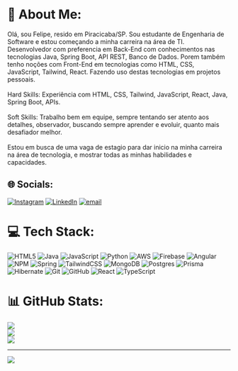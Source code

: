 # 💫 About Me:
Olá, sou Felipe, resido em Piracicaba/SP. Sou estudante de Engenharia de Software e estou começando a minha carreira na área de TI.<br>Desenvolvedor com preferencia em Back-End com conhecimentos nas tecnologias Java, Spring Boot, API REST, Banco de Dados. Porem também tenho noções com Front-End em tecnologias como HTML, CSS,<br>JavaScript, Tailwind, React. Fazendo uso destas tecnologias em projetos pessoais.<br><br>Hard Skills: Experiência com HTML, CSS, Tailwind, JavaScript, React, Java, Spring Boot, APIs.<br><br>Soft Skills: Trabalho bem em equipe, sempre tentando ser atento aos detalhes, observador, buscando sempre aprender e evoluir, quanto mais desafiador melhor.<br><br>Estou em busca de uma vaga de estagio para dar inicio na minha carreira na área de tecnologia, e mostrar todas as minhas habilidades e capacidades.


## 🌐 Socials:
[![Instagram](https://img.shields.io/badge/Instagram-%23E4405F.svg?logo=Instagram&logoColor=white)](https://instagram.com/https://www.instagram.com/f_movio/) [![LinkedIn](https://img.shields.io/badge/LinkedIn-%230077B5.svg?logo=linkedin&logoColor=white)]((https://www.linkedin.com/in/felipe-movio-161a2225b/)) [![email](https://img.shields.io/badge/Email-D14836?logo=gmail&logoColor=white)](mailto:felipelsmovio@gmail.com) 

# 💻 Tech Stack:
![HTML5](https://img.shields.io/badge/html5-%23E34F26.svg?style=for-the-badge&logo=html5&logoColor=white) ![Java](https://img.shields.io/badge/java-%23ED8B00.svg?style=for-the-badge&logo=openjdk&logoColor=white) ![JavaScript](https://img.shields.io/badge/javascript-%23323330.svg?style=for-the-badge&logo=javascript&logoColor=%23F7DF1E) ![Python](https://img.shields.io/badge/python-3670A0?style=for-the-badge&logo=python&logoColor=ffdd54) ![AWS](https://img.shields.io/badge/AWS-%23FF9900.svg?style=for-the-badge&logo=amazon-aws&logoColor=white) ![Firebase](https://img.shields.io/badge/firebase-%23039BE5.svg?style=for-the-badge&logo=firebase) ![Angular](https://img.shields.io/badge/angular-%23DD0031.svg?style=for-the-badge&logo=angular&logoColor=white) ![NPM](https://img.shields.io/badge/NPM-%23CB3837.svg?style=for-the-badge&logo=npm&logoColor=white) ![Spring](https://img.shields.io/badge/spring-%236DB33F.svg?style=for-the-badge&logo=spring&logoColor=white) ![TailwindCSS](https://img.shields.io/badge/tailwindcss-%2338B2AC.svg?style=for-the-badge&logo=tailwind-css&logoColor=white) ![MongoDB](https://img.shields.io/badge/MongoDB-%234ea94b.svg?style=for-the-badge&logo=mongodb&logoColor=white) ![Postgres](https://img.shields.io/badge/postgres-%23316192.svg?style=for-the-badge&logo=postgresql&logoColor=white) ![Prisma](https://img.shields.io/badge/Prisma-3982CE?style=for-the-badge&logo=Prisma&logoColor=white) ![Hibernate](https://img.shields.io/badge/Hibernate-59666C?style=for-the-badge&logo=Hibernate&logoColor=white) ![Git](https://img.shields.io/badge/git-%23F05033.svg?style=for-the-badge&logo=git&logoColor=white) ![GitHub](https://img.shields.io/badge/github-%23121011.svg?style=for-the-badge&logo=github&logoColor=white) ![React](https://img.shields.io/badge/react-%2320232a.svg?style=for-the-badge&logo=react&logoColor=%2361DAFB) ![TypeScript](https://img.shields.io/badge/typescript-%23007ACC.svg?style=for-the-badge&logo=typescript&logoColor=white)
# 📊 GitHub Stats:
![](https://github-readme-stats.vercel.app/api?username=FelipeMovio&theme=dark&hide_border=false&include_all_commits=false&count_private=false)<br/>
![](https://nirzak-streak-stats.vercel.app/?user=FelipeMovio&theme=dark&hide_border=false)<br/>
![](https://github-readme-stats.vercel.app/api/top-langs/?username=FelipeMovio&theme=dark&hide_border=false&include_all_commits=false&count_private=false&layout=compact)

---
[![](https://visitcount.itsvg.in/api?id=FelipeMovio&icon=0&color=0)](https://visitcount.itsvg.in)

<!-- Proudly created with GPRM ( https://gprm.itsvg.in ) -->
